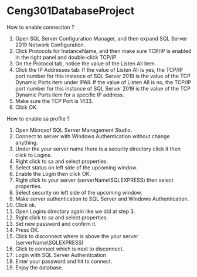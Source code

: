 # Ceng301DatabaseProject

<p> 
  How to enable connection ?

  1) Open SQL Server Configuration Manager, and then expand SQL Server 2019 Network Configuration.
  2) Click Protocols for InstanceName, and then make sure TCP/IP is enabled in the right panel and double-click TCP/IP.
  3) On the Protocol tab, notice the value of the Listen All item.
  4) Click the IP Addresses tab: If the value of Listen All is yes, the TCP/IP port number for this instance of SQL Server 2019 is the value of the TCP Dynamic Ports item under        IPAll. If the value of Listen All is no, the TCP/IP port number for this instance of SQL Server 2019 is the value of the TCP Dynamic Ports item for a specific IP address.
  5) Make sure the TCP Port is 1433.
  6) Click OK.
</p>


<p>
  How to enable sa profile ?
  
  1) Open Microsof SQL Server Management Studio.
  2) Connect to server with Windows Authentication without change anything.
  3) Under the your server name there is a security directory click it then click to Logins.
  4) Right click to sa and select properties.
  5) Select status on left side of the upcoming window.
  6) Enable the Login then click OK.
  7) Right click to your server (serverName\SQLEXPRESS) then select properties.
  8) Select security on left side of the upcoming window.
  9) Make server authentication to SQL Server and Windows Authentication.
  10) Click ok.
  11) Open Logins directory again like we did at step 3.
  12) Right click to sa and select properties.
  13) Set new password and confirm it.
  14) Press OK.
  15) Click to disconnect where is above the your server (serverName\SQLEXPRESS)
  16) Click to connect which is next to disconnect.
  17) Login with SQL Server Authentication
  18) Enter your password and hit to connect.
  19) Enjoy the database.  
 </p>
